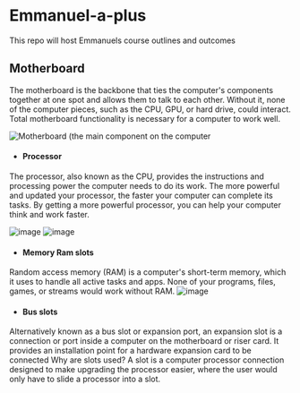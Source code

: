 # Emmanuel-a-plus
This repo will host Emmanuels course outlines and outcomes

## Motherboard
The motherboard is the backbone that ties the computer's components together at one spot and allows them to talk to each other. Without it, none of the computer pieces, such as the CPU, GPU, or hard drive, could interact. Total motherboard functionality is necessary for a computer to work well.

![Motherboard (the main component on the computer](https://user-images.githubusercontent.com/55901714/164583091-d52f4276-2362-4ad9-9bd8-ce105f745d08.png)



- #### Processor

The processor, also known as the CPU, provides the instructions and processing power the computer needs to do its work. The more powerful and updated your processor, the faster your computer can complete its tasks. By getting a more powerful processor, you can help your computer think and work faster.

![image](https://user-images.githubusercontent.com/55901714/164584688-a017faa3-faeb-4b46-8e19-9f563e7a9206.png) ![image](https://user-images.githubusercontent.com/55901714/164584777-b56beed5-dcae-4ded-8bf3-20ac506d81c7.png)




- #### Memory Ram slots

Random access memory (RAM) is a computer's short-term memory, which it uses to handle all active tasks and apps. None of your programs, files, games, or streams would work without RAM.
![image](https://user-images.githubusercontent.com/55901714/164584426-790e8887-214e-4c7f-a997-ca891de9c4ea.png)



- #### Bus slots

Alternatively known as a bus slot or expansion port, an expansion slot is a connection or port inside a computer on the motherboard or riser card. It provides an installation point for a hardware expansion card to be connected
Why are slots used?
A slot is a computer processor connection designed to make upgrading the processor easier, where the user would only have to slide a processor into a slot. 

